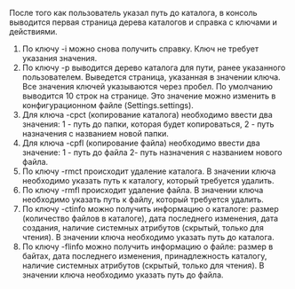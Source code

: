 После того как пользователь указал путь до каталога, в консоль выводится первая страница дерева каталогов и справка с ключами и действиями.

1. По ключу -i можно снова получить справку. Ключ не требует указания значения.
2. По ключу -р выводится дерево каталога для пути, ранее указанного пользователем. Выведется страница, указанная в значении ключа. Все значения ключей указываются через пробел. По умолчанию выводится 10 строк на странице. Это значение можно изменить в конфигурационном файле (Settings.settings).
3. Для ключа -cpct (копирование каталога) необходимо ввести два значения: 1 - путь до папки, которая будет копироваться, 2 - путь назначения с названием новой папки.
4. Для ключа -cpfl (копирование файла) необходимо ввести два значение: 1 - путь до файла 2- путь назначения с названием нового файла.
5. По ключу -rmct происходит удаление каталога. В значении ключа необходимо указать путь к каталогу, который требуется удалить.
6. По ключу -rmfl происходит удаление файла. В значении ключа необходимо указать путь к файлу, который требуется удалить.
7. По ключу -ctinfo можно получить информацию о каталоге: размер (количество файлов в каталоге), дата последнего изменения, дата создания, наличие системных атрибутов (скрытый, только для чтения). В значении ключа необходимо указать путь до каталога.
8. По ключу -flinfo можно получить информацию о файле: размер в байтах, дата последнего изменения, принадлежность каталогу, наличие системных атрибутов (скрытый, только для чтения). В значении ключа необходимо указать путь до файла.
